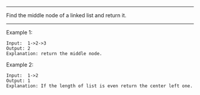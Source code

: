 
---

Find the middle node of a linked list and return it.

---

Example 1:
```
Input:  1->2->3
Output: 2	
Explanation: return the middle node.
```

Example 2:
```
Input:  1->2
Output: 1	
Explanation: If the length of list is even return the center left one.
```
